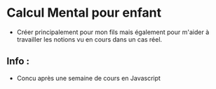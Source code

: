 # Calcul Mental pour enfant
- Créer principalement pour mon fils mais également pour m'aider à travailler les notions vu en cours dans un cas réel.

## Info :
- Concu après une semaine de cours en Javascript